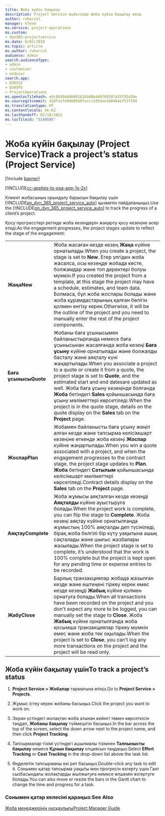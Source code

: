 ```yaml
---
title: Жоба күйін бақылау
description: Project Service жүйесінде жоба күйін бақылау жолы
author: ruhercul
manager: kfend
ms.service: project-operations
ms.custom:
- dyn365-projectservice
ms.date: 8/03/2018
ms.topic: article
ms.author: ruhercul
audience: Admin
search.audienceType:
- admin
- customizer
- enduser
search.app:
- D365CE
- D365PS
- ProjectOperations
ms.openlocfilehash: e9c8b594d468016264d0b4d9745597a35f55e50e
ms.sourcegitcommit: 418fa1fe9d605b8faccc2d5dee1b04b4e753f194
ms.translationtype: HT
ms.contentlocale: kk-KZ
ms.lasthandoff: 02/10/2021
ms.locfileid: "5149595"
---
```

# <a name="track-a-projects-status-project-service"></a><span data-ttu-id="92ef9-103">Жоба күйін бақылау (Project Service)</span><span class="sxs-lookup"><span data-stu-id="92ef9-103">Track a project’s status (Project Service)</span></span>

[!include [banner](../includes/psa-now-project-operations.md)]

[!INCLUDE[cc-applies-to-psa-app-1x-2x](../includes/cc-applies-to-psa-app-1x-2x.md)]

<span data-ttu-id="92ef9-104">Клиент жобасының орындалу барысын бақылау үшін [!INCLUDE[pn_dyn_365_project_service_auto](../includes/pn-dyn-365-project-service-auto.md)] қызметін пайдаланыңыз.</span><span class="sxs-lookup"><span data-stu-id="92ef9-104">Use the [!INCLUDE[pn_dyn_365_project_service_auto](../includes/pn-dyn-365-project-service-auto.md)] to track the progress of a client’s project.</span></span>  

<span data-ttu-id="92ef9-105">Қосу прогресстері ретінде жоба кезеңдерін жаңарту қосу кезеңіне әсер етеді:</span><span class="sxs-lookup"><span data-stu-id="92ef9-105">As the engagement progresses, the project stages update to reflect the stage of the engagement:</span></span>  


|              |                                                                                                                                                                                                                                                                                                  |
|--------------|--------------------------------------------------------------------------------------------------------------------------------------------------------------------------------------------------------------------------------------------------------------------------------------------------|
|   <span data-ttu-id="92ef9-106">**Жаңа**</span><span class="sxs-lookup"><span data-stu-id="92ef9-106">**New**</span></span>    | <span data-ttu-id="92ef9-107">Жоба жасаған кезде кезең **Жаңа** күйіне орнатылады.</span><span class="sxs-lookup"><span data-stu-id="92ef9-107">When you create a project, the stage is set to **New**.</span></span> <span data-ttu-id="92ef9-108">Егер үлгіден жоба жасалса, осы кезеңде жобада кесте, болжамдар және топ деректері болуы мүмкін.</span><span class="sxs-lookup"><span data-stu-id="92ef9-108">If you created the project from a template, at this stage the project may have a schedule, estimates, and team data.</span></span> <span data-ttu-id="92ef9-109">Болмаса, бұл жоба жоспары болады және жоба құрамдастарының қалған бөлігін қолмен енгізу керек.</span><span class="sxs-lookup"><span data-stu-id="92ef9-109">Otherwise, it will be the outline of the project and you need to manually enter the rest of the project components.</span></span> |
|  <span data-ttu-id="92ef9-110">**Баға ұсынысы**</span><span class="sxs-lookup"><span data-stu-id="92ef9-110">**Quote**</span></span>   |      <span data-ttu-id="92ef9-111">Жобаны баға ұсынысымен байланыстырғанда немесе баға ұсынысынан жасалғанда жоба кезеңі **Баға ұсыну** күйіне орнатылады және болжалды басталу және аяқталу күні жаңартылады.</span><span class="sxs-lookup"><span data-stu-id="92ef9-111">When you associate a project to a quote or create it from a quote, the project stage is set to **Quote**, and the estimated start and end datesare updated as well.</span></span> <span data-ttu-id="92ef9-112">Жоба баға ұсыну кезеңінде болғанда **Жоба** бетіндегі **Sales** қойыншасында баға ұсыну мәліметтері көрсетіледі.</span><span class="sxs-lookup"><span data-stu-id="92ef9-112">When the project is in the quote stage, details on the quote display on the **Sales** tab on the **Project** page.</span></span>      |
|   <span data-ttu-id="92ef9-113">**Жоспар**</span><span class="sxs-lookup"><span data-stu-id="92ef9-113">**Plan**</span></span>   |                                     <span data-ttu-id="92ef9-114">Жобамен байланысты баға ұсыну жеңіп алған кезде және тапсырма келісімшарт кезеңіне өткенде жоба кезеңі **Жоспар** күйіне жаңартылады.</span><span class="sxs-lookup"><span data-stu-id="92ef9-114">When you win a quote associated with a project, and when the engagement progresses to the contract stage, the project stage updates to **Plan**.</span></span> <span data-ttu-id="92ef9-115">**Жоба** бетіндегі **Сатылым** қойыншасында келісімшарт мәліметтері көрсетіледі.</span><span class="sxs-lookup"><span data-stu-id="92ef9-115">Contract details display on the **Sales** tab on the **Project** page.</span></span>                                      |
| <span data-ttu-id="92ef9-116">**Аяқтау**</span><span class="sxs-lookup"><span data-stu-id="92ef9-116">**Complete**</span></span> |                    <span data-ttu-id="92ef9-117">Жоба жұмысы аяқталған кезде кезеңді **Аяқталды** күйіне ауыстыруға болады.</span><span class="sxs-lookup"><span data-stu-id="92ef9-117">When the project work is complete, you can flip the stage to **Complete**.</span></span> <span data-ttu-id="92ef9-118">Жоба кезеңі аяқтау күйіне орнатылғанда жұмыстың 100% аяқталды деп түсініледі, бірақ жоба белгілі бір күту уақытына ашық сақталады және шығыс жазбалары жазылады.</span><span class="sxs-lookup"><span data-stu-id="92ef9-118">When the project stage is set to complete, it’s understood that the work is 100% complete but the project is kept open for any pending time or expense entries to be recorded.</span></span>                     |
|  <span data-ttu-id="92ef9-119">**Жабу**</span><span class="sxs-lookup"><span data-stu-id="92ef9-119">**Close**</span></span>   |           <span data-ttu-id="92ef9-120">Барлық транзакциялар жобада жазылған кезде және ештеңені тіркеу керек емес кезде кезеңді **Жабық** күйіне қолмен орнатуға болады.</span><span class="sxs-lookup"><span data-stu-id="92ef9-120">When all transactions have been recorded on the project and you don't expect any more to be logged, you can manually set the stage to **Close**.</span></span> <span data-ttu-id="92ef9-121">Жоба **Жабық** күйіне орнатылғанда жоба қосымша транзакциялар тіркеу мүмкін емес және жоба тек оқылады.</span><span class="sxs-lookup"><span data-stu-id="92ef9-121">When the project is set to **Close**, you can’t log any more transactions on the project and the project will be read only.</span></span>           |

## <a name="to-track-a-projects-status"></a><span data-ttu-id="92ef9-122">Жоба күйін бақылау үшін</span><span class="sxs-lookup"><span data-stu-id="92ef9-122">To track a project’s status</span></span>  

1.  <span data-ttu-id="92ef9-123">**Project Service > Жобалар** тармағына өтіңіз.</span><span class="sxs-lookup"><span data-stu-id="92ef9-123">Go to **Project Service > Projects**.</span></span>  

2.  <span data-ttu-id="92ef9-124">Жұмыс істеу керек жобаны басыңыз.</span><span class="sxs-lookup"><span data-stu-id="92ef9-124">Click the project you want to work on.</span></span>  

3.  <span data-ttu-id="92ef9-125">Экран үстіндегі жолақтан жоба атынан кейінгі төмен көрсеткісін таңдап, **Жобаны бақылау** түймешігін басыңыз.</span><span class="sxs-lookup"><span data-stu-id="92ef9-125">In the bar across the top of the screen, select the down arrow next to the project name, and then click **Project Tracking**.</span></span>  

4.  <span data-ttu-id="92ef9-126">Тапсырмалар тізімі үстіндегі ашылмалы тізімнен **Талпынысты бақылау** немесе **Құнын бақылау** опциясын таңдаңыз.</span><span class="sxs-lookup"><span data-stu-id="92ef9-126">Select **Effort Tracking** or **Cost Tracking** in the drop-down list above the task list.</span></span>  

5.  <span data-ttu-id="92ef9-127">Өңделетін тапсырманы екі рет басыңыз.</span><span class="sxs-lookup"><span data-stu-id="92ef9-127">Double-click any task to edit it.</span></span> <span data-ttu-id="92ef9-128">Сонымен қатар тапсырма уақыты мен прогресін өзгерту үшін Гант сызбасындағы жолақтарды жылжытуға немесе өлшемін өзгертуге болады.</span><span class="sxs-lookup"><span data-stu-id="92ef9-128">You can also move or resize the bars in the Gantt chart to change the time and progress for a task.</span></span>  

### <a name="see-also"></a><span data-ttu-id="92ef9-129">Сонымен қатар келесіні қараңыз:</span><span class="sxs-lookup"><span data-stu-id="92ef9-129">See Also</span></span>  
 [<span data-ttu-id="92ef9-130">Жоба менеджерінің нұсқаулығы</span><span class="sxs-lookup"><span data-stu-id="92ef9-130">Project Manager Guide</span></span>](../psa/project-manager-guide.md)
